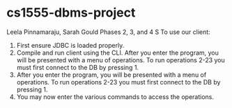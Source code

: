 # cs1555-dbms-project
Leela Pinnamaraju, Sarah Gould 
Phases 2, 3, and 4
S
To use our client:

1. First ensure JDBC is loaded properly.
2. Compile and run client using the CLI.
    After you enter the program, you will be presented with a menu of operations. To run operations 2-23 you must first connect to the DB by pressing 1. 
3. After you enter the program, you will be presented with a menu of operations. To run operations 2-23 you must first connect to the DB by pressing 1. 
4. You may now enter the various commands to access the operations. 
